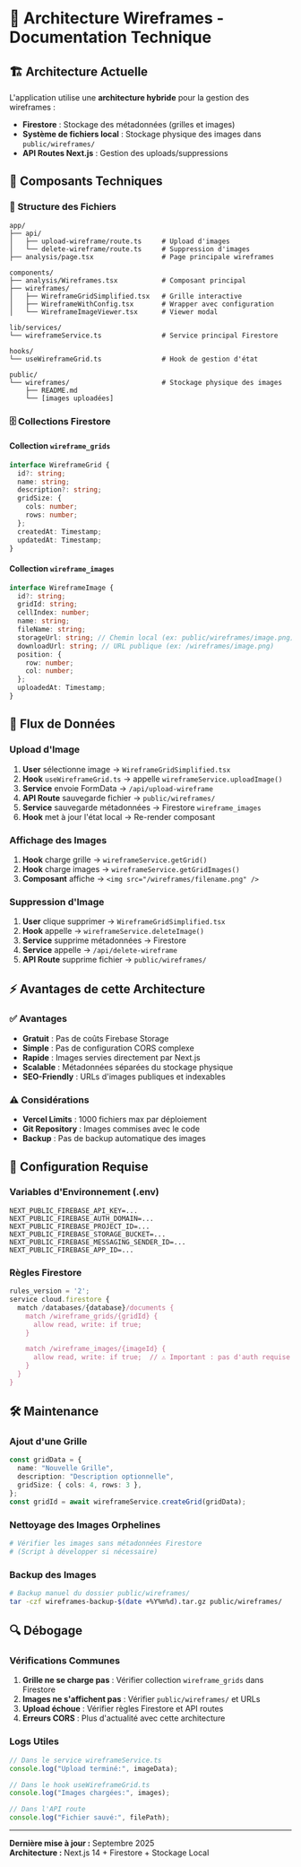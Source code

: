 # 📐 Architecture Wireframes - Documentation Technique

## 🏗️ Architecture Actuelle

L'application utilise une **architecture hybride** pour la gestion des wireframes :

- **Firestore** : Stockage des métadonnées (grilles et images)
- **Système de fichiers local** : Stockage physique des images dans `public/wireframes/`
- **API Routes Next.js** : Gestion des uploads/suppressions

## 🔧 Composants Techniques

### 📁 Structure des Fichiers

```
app/
├── api/
│   ├── upload-wireframe/route.ts     # Upload d'images
│   └── delete-wireframe/route.ts     # Suppression d'images
├── analysis/page.tsx                 # Page principale wireframes

components/
├── analysis/Wireframes.tsx           # Composant principal
├── wireframes/
│   ├── WireframeGridSimplified.tsx   # Grille interactive
│   ├── WireframeWithConfig.tsx       # Wrapper avec configuration
│   └── WireframeImageViewer.tsx      # Viewer modal

lib/services/
└── wireframeService.ts               # Service principal Firestore

hooks/
└── useWireframeGrid.ts               # Hook de gestion d'état

public/
└── wireframes/                       # Stockage physique des images
    ├── README.md
    └── [images uploadées]
```

### 🗄️ Collections Firestore

#### Collection `wireframe_grids`

```typescript
interface WireframeGrid {
  id?: string;
  name: string;
  description?: string;
  gridSize: {
    cols: number;
    rows: number;
  };
  createdAt: Timestamp;
  updatedAt: Timestamp;
}
```

#### Collection `wireframe_images`

```typescript
interface WireframeImage {
  id?: string;
  gridId: string;
  cellIndex: number;
  name: string;
  fileName: string;
  storageUrl: string; // Chemin local (ex: public/wireframes/image.png)
  downloadUrl: string; // URL publique (ex: /wireframes/image.png)
  position: {
    row: number;
    col: number;
  };
  uploadedAt: Timestamp;
}
```

## 🚀 Flux de Données

### Upload d'Image

1. **User** sélectionne image → `WireframeGridSimplified.tsx`
2. **Hook** `useWireframeGrid.ts` → appelle `wireframeService.uploadImage()`
3. **Service** envoie FormData → `/api/upload-wireframe`
4. **API Route** sauvegarde fichier → `public/wireframes/`
5. **Service** sauvegarde métadonnées → Firestore `wireframe_images`
6. **Hook** met à jour l'état local → Re-render composant

### Affichage des Images

1. **Hook** charge grille → `wireframeService.getGrid()`
2. **Hook** charge images → `wireframeService.getGridImages()`
3. **Composant** affiche → `<img src="/wireframes/filename.png" />`

### Suppression d'Image

1. **User** clique supprimer → `WireframeGridSimplified.tsx`
2. **Hook** appelle → `wireframeService.deleteImage()`
3. **Service** supprime métadonnées → Firestore
4. **Service** appelle → `/api/delete-wireframe`
5. **API Route** supprime fichier → `public/wireframes/`

## ⚡ Avantages de cette Architecture

### ✅ Avantages

- **Gratuit** : Pas de coûts Firebase Storage
- **Simple** : Pas de configuration CORS complexe
- **Rapide** : Images servies directement par Next.js
- **Scalable** : Métadonnées séparées du stockage physique
- **SEO-Friendly** : URLs d'images publiques et indexables

### ⚠️ Considérations

- **Vercel Limits** : 1000 fichiers max par déploiement
- **Git Repository** : Images commises avec le code
- **Backup** : Pas de backup automatique des images

## 🔧 Configuration Requise

### Variables d'Environnement (.env)

```env
NEXT_PUBLIC_FIREBASE_API_KEY=...
NEXT_PUBLIC_FIREBASE_AUTH_DOMAIN=...
NEXT_PUBLIC_FIREBASE_PROJECT_ID=...
NEXT_PUBLIC_FIREBASE_STORAGE_BUCKET=...
NEXT_PUBLIC_FIREBASE_MESSAGING_SENDER_ID=...
NEXT_PUBLIC_FIREBASE_APP_ID=...
```

### Règles Firestore

```javascript
rules_version = '2';
service cloud.firestore {
  match /databases/{database}/documents {
    match /wireframe_grids/{gridId} {
      allow read, write: if true;
    }

    match /wireframe_images/{imageId} {
      allow read, write: if true;  // ⚠️ Important : pas d'auth requise
    }
  }
}
```

## 🛠️ Maintenance

### Ajout d'une Grille

```typescript
const gridData = {
  name: "Nouvelle Grille",
  description: "Description optionnelle",
  gridSize: { cols: 4, rows: 3 },
};
const gridId = await wireframeService.createGrid(gridData);
```

### Nettoyage des Images Orphelines

```bash
# Vérifier les images sans métadonnées Firestore
# (Script à développer si nécessaire)
```

### Backup des Images

```bash
# Backup manuel du dossier public/wireframes/
tar -czf wireframes-backup-$(date +%Y%m%d).tar.gz public/wireframes/
```

## 🔍 Débogage

### Vérifications Communes

1. **Grille ne se charge pas** : Vérifier collection `wireframe_grids` dans Firestore
2. **Images ne s'affichent pas** : Vérifier `public/wireframes/` et URLs
3. **Upload échoue** : Vérifier règles Firestore et API routes
4. **Erreurs CORS** : Plus d'actualité avec cette architecture

### Logs Utiles

```javascript
// Dans le service wireframeService.ts
console.log("Upload terminé:", imageData);

// Dans le hook useWireframeGrid.ts
console.log("Images chargées:", images);

// Dans l'API route
console.log("Fichier sauvé:", filePath);
```

---

**Dernière mise à jour :** Septembre 2025  
**Architecture :** Next.js 14 + Firestore + Stockage Local
